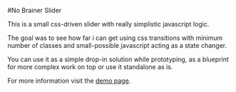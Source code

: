 #No Brainer Slider

This is a small css-driven slider with really simplistic javascript logic.

The goal was to see how far i can get using css transitions with minimum number
of classes and small-possible javascript acting as a state changer.

You can use it as a simple drop-in solution while prototyping, as a blueprint
for more complex work on top or use it standalone as is.

For more information visit the [demo page](http://angryobject.github.io/no-brainer-slider/).
